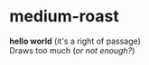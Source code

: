 # medium-roast
<b>hello world</b> (it's a right of passage) <br/>
Draws too much (<i>or not enough?</i>)
